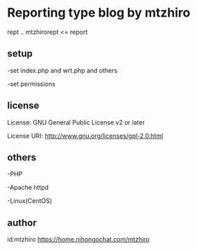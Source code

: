 # Reporting type blog by mtzhiro

rept .. mtzhirorept <= report

## setup

-set index.php and wrt.php and others

-set permissions

## license

License: GNU General Public License v2 or later

License URI: http://www.gnu.org/licenses/gpl-2.0.html

## others

-PHP

-Apache httpd

-Linux(CentOS)

## author

id:mtzhiro  https://home.nihongochat.com/mtzhiro
